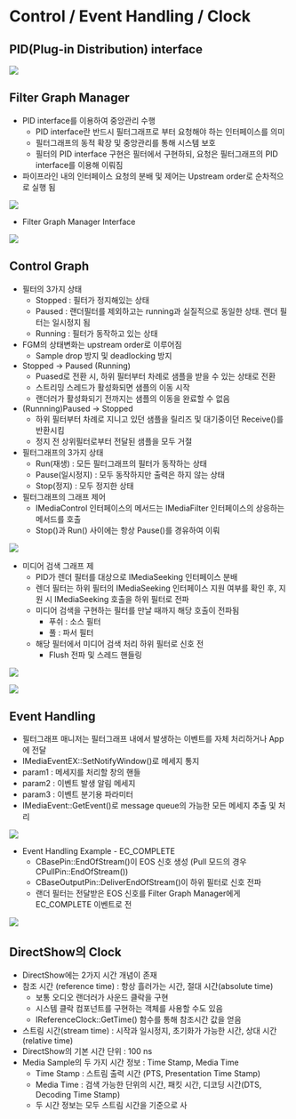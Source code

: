 # Control / Event Handling / Clock

## PID\(Plug-in Distribution\) interface

![](../../.gitbook/assets/image%20%2852%29.png)

## Filter Graph Manager

* PID interface를 이용하여 중앙관리 수행
  * PID interface란 반드시 필터그래프로 부터 요청해야 하는 인터페이스를 의미
  * 필터그래프의 동적 확장 및 중앙관리를 통해 시스템 보호
  * 필터의 PID interface 구현은 필터에서 구현하되, 요청은 필터그래프의 PID interface를 이용해 이뤄짐
* 파이프라인 내의 인터페이스 요청의 분배 및 제어는 Upstream order로 순차적으로 실행 됨

![](../../.gitbook/assets/image%20%2832%29.png)

* Filter Graph Manager Interface

![](../../.gitbook/assets/image%20%2839%29.png)

## Control Graph

* 필터의 3가지 상태
  * Stopped : 필터가 정지해있는 상태
  * Paused : 랜더필터를 제외하고는 running과 실질적으로 동일한 상태. 랜더 필터는 일시정지 됨
  * Running : 필터가 동작하고 있는 상태
* FGM의 상태변화는 upstream order로 이루어짐
  * Sample drop 방지 및 deadlocking 방지
* Stopped -&gt; Paused \(Running\)
  * Puased로 전환 시, 하위 필터부터 차례로 샘플을 받을 수 있는 상태로 전환
  * 스트리밍 스레드가 활성화되면 샘플의 이동 시작
  * 랜더러가 활성화되기 전까지는 샘플의 이동을 완료할 수 없음
* \(Runnning\)Paused -&gt; Stopped
  * 하위 필터부터 차례로 지니고 있던 샘플을 릴리즈 및 대기중이던 Receive\(\)를 반환시킴
  * 정지 전 상위필터로부터 전달된 샘플을 모두 거절
* 필터그래프의 3가지 상태
  * Run\(재생\) : 모든 필터그래프의 필터가 동작하는 상태
  * Pause\(일시정지\) : 모두 동작하지만 출력은 하지 않는 상태
  * Stop\(정지\) : 모두 정지한 상태
* 필터그래프의 그래프 제어
  * IMediaControl 인터페이스의 메서드는 IMediaFilter 인터페이스의 상응하는 메서드를 호출
  * Stop\(\)과 Run\(\) 사이에는 항상 Pause\(\)를 경유하여 이뤄

![](../../.gitbook/assets/image%20%2834%29.png)

* 미디어 검색 그래프 제
  * PID가 렌더 필터를 대상으로 IMediaSeeking 인터페이스 분배
  * 렌더 필터는 하위 필터의 IMediaSeeking 인터페이스 지원 여부를 확인 후, 지원 시 IMediaSeeking 호출을 하위 필터로 전파
  * 미디어 검색을 구현하는 필터를 만날 때까지 해당 호출이 전파됨
    * 푸쉬 : 소스 필터
    * 풀 : 파서 필터
  * 해당 필터에서 미디어 검색 처리 하위 필터로 신호 전
    * Flush 전파 및 스레드 핸들링

![](../../.gitbook/assets/image%20%2872%29.png)

![](../../.gitbook/assets/image%20%2849%29.png)

## Event Handling

* 필터그래프 매니저는 필터그래프 내에서 발생하는 이벤트를 자체 처리하거나 App에 전달
*  IMediaEventEX::SetNotifyWindow\(\)로 메세지 통지
  * param1 : 메세지를 처리할 창의 핸들
  * param2 : 이벤트 발생 알림 메세지
  * param3 : 이벤트 분기용 파라미터
* IMediaEvent::GetEvent\(\)로 message queue의 가능한 모든 메세지 추출 및 처리

![](../../.gitbook/assets/image%20%2843%29.png)

* Event Handling Example - EC\_COMPLETE
  * CBasePin::EndOfStream\(\)이 EOS 신호 생성 \(Pull 모드의 경우 CPullPin::EndOfStream\(\)\)
  * CBaseOutputPin::DeliverEndOfStream\(\)이 하위 필터로 신호 전파
  * 랜더 필터는 전달받은 EOS 신호를 Filter Graph Manager에게 EC\_COMPLETE 이벤트로 전

![](../../.gitbook/assets/image%20%2831%29.png)

## DirectShow의 Clock

* DirectShow에는 2가지 시간 개념이 존재
* 참조 시간 \(reference time\) : 항상 흘러가는 시간, 절대 시간\(absolute time\)
  * 보통 오디오 랜더러가 사운드 클락을 구현
  * 시스템 클락 컴포넌트를 구현하는 객체를 사용할 수도 있음
  * IReferenceClock::GetTime\(\) 함수를 통해 참조시간 값을 얻음
* 스트림 시간\(stream time\) : 시작과 일시정지, 초기화가 가능한 시간, 상대 시간\(relative time\)
* DirectShow의 기본 시간 단위 : 100 ns
* Media Sample의 두 가지 시간 정보 : Time Stamp, Media Time
  * Time Stamp : 스트림 출력 시간 \(PTS, Presentation Time Stamp\)
  * Media Time : 검색 가능한 단위의 시간, 패킷 시간, 디코딩 시간\(DTS, Decoding Time Stamp\)
  * 두 시간 정보는 모두 스트림 시간을 기준으로 사

